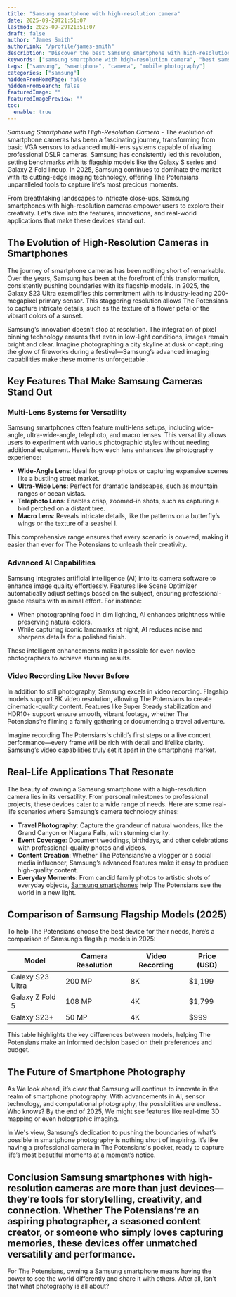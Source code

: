 ```yaml
---
title: "Samsung smartphone with high-resolution camera"
date: 2025-09-29T21:51:07
lastmod: 2025-09-29T21:51:07
draft: false
author: "James Smith"
authorLink: "/profile/james-smith"
description: "Discover the best Samsung smartphone with high-resolution camera for stunning photos, advanced features, and cutting-edge technology. Click to learn more!"
keywords: ["samsung smartphone with high-resolution camera", "best samsung camera phone 2025", "samsung smartphone photography tips"]
tags: ["samsung", "smartphone", "camera", "mobile photography"]
categories: ["samsung"]
hiddenFromHomePage: false
hiddenFromSearch: false
featuredImage: ""
featuredImagePreview: ""
toc:
  enable: true
---
```


*Samsung Smartphone with High-Resolution Camera* - The evolution of smartphone cameras has been a fascinating journey, transforming from basic VGA sensors to advanced multi-lens systems capable of rivaling professional DSLR cameras. Samsung has consistently led this revolution, setting benchmarks with its flagship models like the Galaxy S series and Galaxy Z Fold lineup.  In 2025, Samsung continues to dominate the market with its cutting-edge imaging technology, offering The Potensians unparalleled tools to capture life’s most precious moments.

From breathtaking landscapes to intricate close-ups, Samsung smartphones with high-resolution cameras empower users to explore their creativity. Let’s dive into the features, innovations, and real-world applications that make these devices stand out.

## The Evolution of High-Resolution Cameras in Smartphones

The journey of smartphone cameras has been nothing short of remarkable. Over the years, Samsung has been at the forefront of this transformation, consistently pushing boundaries with its flagship models. In 2025, the Galaxy S23 Ultra exemplifies this commitment with its industry-leading 200-megapixel primary sensor. This staggering resolution allows The Potensians to capture intricate details, such as the texture of a flower petal or the vibrant colors of a sunset.

Samsung’s innovation doesn’t stop at resolution. The integration of pixel binning technology ensures that even in low-light conditions, images remain bright and clear. Imagine photographing a city skyline at dusk or capturing the glow of fireworks during a festival—Samsung’s advanced imaging capabilities make these moments unforgettable .

## Key Features That Make Samsung Cameras Stand Out

### Multi-Lens Systems for Versatility

Samsung smartphones often feature multi-lens setups, including wide-angle, ultra-wide-angle, telephoto, and macro lenses. This versatility allows users to experiment with various photographic styles without needing additional equipment. Here’s how each lens enhances the photography experience:

- **Wide-Angle Lens**: Ideal for group photos or capturing expansive scenes like a bustling street market.
- **Ultra-Wide Lens**: Perfect for dramatic landscapes, such as mountain ranges or ocean vistas.
- **Telephoto Lens**: Enables crisp, zoomed-in shots, such as capturing a bird perched on a distant tree.
- **Macro Lens**: Reveals intricate details, like the patterns on a butterfly’s wings or the texture of a seashel l.

This comprehensive range ensures that every scenario is covered, making it easier than ever for The Potensians to unleash their creativity.

### Advanced AI Capabilities

Samsung integrates artificial intelligence (AI) into its camera software to enhance image quality effortlessly. Features like Scene Optimizer automatically adjust settings based on the subject, ensuring professional-grade results with minimal effort. For instance:

- When photographing food in dim lighting, AI enhances brightness while preserving natural colors.
- While capturing iconic landmarks at night, AI reduces noise and sharpens details for a polished finish.

These intelligent enhancements make it possible for even novice photographers to achieve stunning results.

### Video Recording Like Never Before

In addition to still photography, Samsung excels in video recording. Flagship models support 8K video resolution, allowing The Potensians to create cinematic-quality content. Features like Super Steady stabilization and HDR10+ support ensure smooth, vibrant footage, whether The Potensians’re filming a family gathering or documenting a travel adventure.

Imagine recording The Potensians's child’s first steps or a live concert performance—every frame will be rich with detail and lifelike clarity. Samsung’s video capabilities truly set it apart in the smartphone market.

## Real-Life Applications That Resonate

The beauty of owning a Samsung smartphone with a high-resolution camera lies in its versatility. From personal milestones to professional projects, these devices cater to a wide range of needs. Here are some real-life scenarios where Samsung’s camera technology shines:

- **Travel Photography**: Capture the grandeur of natural wonders, like the Grand Canyon or Niagara Falls, with stunning clarity.
- **Event Coverage**: Document weddings, birthdays, and other celebrations with professional-quality photos and videos.
- **Content Creation**: Whether The Potensians’re a vlogger or a social media influencer, Samsung’s advanced features make it easy to produce high-quality content.
- **Everyday Moments**: From candid family photos to artistic shots of everyday objects, [Samsung smartphones](/samsung/affordable-samsung-smartphones) help The Potensians see the world in a new light.

## Comparison of Samsung Flagship Models (2025)

To help The Potensians choose the best device for their needs, here’s a comparison of Samsung’s flagship models in 2025:

<div class="table-responsive">
<table class="html-table">
<thead>
<tr>
<th>Model</th>
<th>Camera Resolution</th>
<th>Video Recording</th>
<th>Price (USD)</th>
</tr>
</thead>
<tbody>
<tr>
<td>Galaxy S23 Ultra</td>
<td>200 MP</td>
<td>8K</td>
<td>$1,199</td>
</tr>
<tr>
<td>Galaxy Z Fold 5</td>
<td>108 MP</td>
<td>4K</td>
<td>$1,799</td>
</tr>
<tr>
<td>Galaxy S23+</td>
<td>50 MP</td>
<td>4K</td>
<td>$999</td>
</tr>
</tbody>
</table>
</div>

This table highlights the key differences between models, helping The Potensians make an informed decision based on their preferences and budget.

## The Future of Smartphone Photography

As We look ahead, it’s clear that Samsung will continue to innovate in the realm of smartphone photography. With advancements in AI, sensor technology, and computational photography, the possibilities are endless. Who knows? By the end of 2025, We might see features like real-time 3D mapping or even holographic imaging.

In We's view, Samsung’s dedication to pushing the boundaries of what’s possible in smartphone photography is nothing short of inspiring. It’s like having a professional camera in The Potensians's pocket, ready to capture life’s most beautiful moments at a moment’s notice.

## Conclusion Samsung smartphones with high-resolution cameras are more than just devices—they’re tools for storytelling, creativity, and connection. Whether The Potensians’re an aspiring photographer, a seasoned content creator, or someone who simply loves capturing memories, these devices offer unmatched versatility and performance.

For The Potensians, owning a Samsung smartphone means having the power to see the world differently and share it with others. After all, isn’t that what photography is all about?